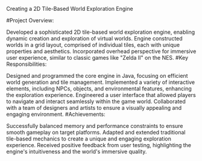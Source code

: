 Creating a 2D Tile-Based World Exploration Engine

#Project Overview:

Developed a sophisticated 2D tile-based world exploration engine, enabling dynamic creation and exploration of virtual worlds.
Engine constructed worlds in a grid layout, comprised of individual tiles, each with unique properties and aesthetics.
Incorporated overhead perspective for immersive user experience, similar to classic games like "Zelda II" on the NES.
#Key Responsibilities:

Designed and programmed the core engine in Java, focusing on efficient world generation and tile management.
Implemented a variety of interactive elements, including NPCs, objects, and environmental features, enhancing the exploration experience.
Engineered a user interface that allowed players to navigate and interact seamlessly within the game world.
Collaborated with a team of designers and artists to ensure a visually appealing and engaging environment.
#Achievements:

Successfully balanced memory and performance constraints to ensure smooth gameplay on target platforms.
Adapted and extended traditional tile-based mechanics to create a unique and engaging exploration experience.
Received positive feedback from user testing, highlighting the engine's intuitiveness and the world's immersive quality.
